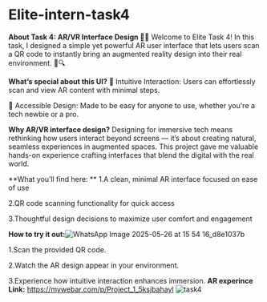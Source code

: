 # Elite-intern-task4
**About Task 4: AR/VR Interface Design 🚀✨**
Welcome to Elite Task 4! In this task, I designed a simple yet powerful AR user interface that lets users scan a QR code to instantly bring an augmented reality design into their real environment. 📲🔍

**What’s special about this UI?**
🎯 Intuitive Interaction: Users can effortlessly scan and view AR content with minimal steps.

🌟 Accessible Design: Made to be easy for anyone to use, whether you're a tech newbie or a pro.

**Why AR/VR interface design?**
Designing for immersive tech means rethinking how users interact beyond screens — it’s about creating natural, seamless experiences in augmented spaces. This project gave me valuable hands-on experience crafting interfaces that blend the digital with the real world.

**What you’ll find here: **
1.A clean, minimal AR interface focused on ease of use

2.QR code scanning functionality for quick access

3.Thoughtful design decisions to maximize user comfort and engagement

**How to try it out:**![WhatsApp Image 2025-05-26 at 15 54 16_d8e1037b](https://github.com/user-attachments/assets/2082be4b-758a-4bcf-b14e-0c2d90eef9d4)

1.Scan the provided QR code.

2.Watch the AR design appear in your environment.

3.Experience how intuitive interaction enhances immersion.
**AR experince Link:** https://mywebar.com/p/Project_1_5ksjbahayl
![task4](https://github.com/user-attachments/assets/dc44e9aa-c423-49fd-a575-5601dd73c4d8)
